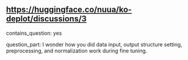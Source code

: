 ## https://huggingface.co/nuua/ko-deplot/discussions/3

contains_question: yes

question_part: I wonder how you did data input, output structure setting, preprocessing, and normalization work during fine tuning.